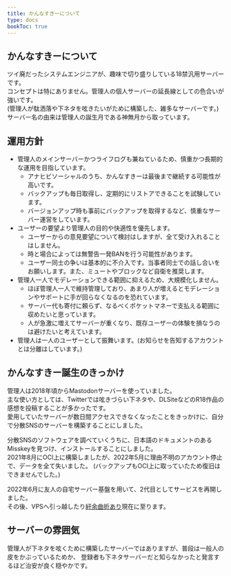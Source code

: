 ```yaml
---
title: かんなすきーについて
type: docs
bookToc: true
---
```


## かんなすきーについて

ツイ廃だったシステムエンジニアが、趣味で切り盛りしている18禁汎用サーバーです。  
コンセプトは特にありません。管理人の個人サーバーの延長線としての色合いが強いです。  
(管理人が駄洒落や下ネタを呟きたいがために構築した、雑多なサーバーです。)  
サーバー名の由来は管理人の誕生月である神無月から取っています。

## 運用方針

- 管理人のメインサーバーかつライフログも兼ねているため、慎重かつ長期的な運用を目指しています。
  - アナヒビソーシャルのうち、かんなすきーは最後まで継続する可能性が高いです。
  - バックアップも毎日取得し、定期的にリストアできることを試験しています。
  - バージョンアップ時も事前にバックアップを取得するなど、慎重なサーバー運営をしています。
- ユーザーの要望より管理人の目的や快適性を優先します。
  - ユーザーからの意見要望について検討はしますが、全て受け入れることはしません。
  - 時と場合によっては無警告一発BANを行う可能性があります。
  - ユーザー同士の争いは基本的に不介入です。当事者同士での話し合いをお願いします。また、ミュートやブロックなど自衛を推奨します。
- 管理人一人でモデレーションできる範囲に抑えるため、大規模化しません。
  - ほぼ管理人一人で維持管理しており、あまり人が増えるとモデレーションやサポートに手が回らなくなるのを恐れています。
  - サーバー代も寄付に頼らず、なるべくポケットマネーで支払える範囲に収めたいと思っています。
  - 人が急激に増えてサーバーが重くなり、既存ユーザーの体験を損なうのは避けたいと考えています。
- 管理人は一人のユーザーとして振舞います。(お知らせを告知するアカウントとは分離はしています。)

## かんなすきー誕生のきっかけ

管理人は2018年頃からMastodonサーバーを使っていました。  
主な使い方としては、Twitterでは呟きづらい下ネタや、DLSiteなどのR18作品の感想を投稿することが多かったです。  
愛用していたサーバーが数日間アクセスできなくなったことをきっかけに、自分で分散SNSのサーバーを構築することにしました。  

分散SNSのソフトウェアを調べていくうちに、日本語のドキュメントのあるMisskeyを見つけ、インストールすることにしました。  
2021年8月にOCI上に構築しましたが、2022年5月に理由不明のアカウント停止で、データを全て失いました。
(バックアップもOCI上に取っていたため復旧はできませんでした。)

2022年6月に友人の自宅サーバー基盤を用いて、2代目としてサービスを再開しました。  
その後、VPSへ引っ越したり[紆余曲折あり](https://www.docswell.com/s/fono/ZP93P7-2023-12-16-fedilug#p15)現在に至ります。

## サーバーの雰囲気

管理人が下ネタを呟くために構築したサーバーではありますが、普段は一般人の皮をかぶっているためか、
登録者も下ネタサーバーだと知らなかったと発言するほど治安が良く穏やかです。
